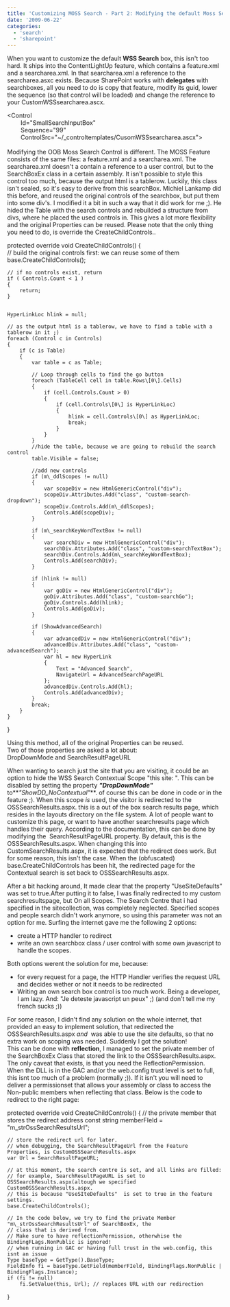 ```yaml
---
title: 'Customizing MOSS Search - Part 2: Modifying the default Moss Search box, remove the contextual (this site) scope and modify the OSSSearchResults.aspx reference'
date: '2009-06-22'
categories:
  - 'search'
  - 'sharepoint'
---
```


When you want to customize the default **WSS Search** box, this isn't too hard. It ships into the ContentLightUp feature, which contains a feature.xml and a searcharea.xml. In that searcharea.xml a reference to the searcharea.asxc exists. Because SharePoint works with **delegates** with searchboxes, all you need to do is copy that feature, modify its guid, lower the sequence (so that control will be loaded) and change the reference to your CustomWSSsearcharea.ascx.

<Control  
        Id="SmallSearchInputBox"  
        Sequence="99"   
        ControlSrc="~/\_controltemplates/CusomWSSsearcharea.ascx">  
    </Control>  
Modifying the OOB Moss Search Control is different. The MOSS Feature consists of the same files: a feature.xml and a searcharea.xml. The searcharea.xml doesn't a contain a reference to a user control, but to the SearchBoxEx class in a certain assembly. It isn't possible to style this control too much, because the output html is a tablerow. Luckily, this class isn't sealed, so it's easy to derive from this searchBox. Michiel Lankamp did this before, and reused the original controls of the searchbox, but put them into some div's. I modified it a bit in such a way that it did work for me ;). He hided the Table with the search controls and rebuilded a structure from divs, where he placed the used controls in. This gives a lot more flexibility and the original Properties can be reused. Please note that the only thing you need to do, is override the CreateChildControls..

protected override void CreateChildControls()
{  
 // build the original controls first: we can reuse some of them
base.CreateChildControls();

    // if no controls exist, return
    if ( Controls.Count < 1 )
    {
        return;
    }


    HyperLinkLoc hlink = null;

    // as the output html is a tablerow, we have to find a table with a tablerow in it ;)
    foreach (Control c in Controls)
    {
        if (c is Table)
        {
            var table = c as Table;

            // Loop through cells to find the go button
            foreach (TableCell cell in table.Rows\[0\].Cells)
            {
                if (cell.Controls.Count > 0)
                {
                    if (cell.Controls\[0\] is HyperLinkLoc)
                    {
                        hlink = cell.Controls\[0\] as HyperLinkLoc;
                        break;
                    }
                }
            }
            //hide the table, because we are going to rebuild the search control
            table.Visible = false;

            //add new controls
            if (m\_ddlScopes != null)
            {
                var scopeDiv = new HtmlGenericControl("div");
                scopeDiv.Attributes.Add("class", "custom-search-dropdown");
                scopeDiv.Controls.Add(m\_ddlScopes);
                Controls.Add(scopeDiv);
            }

            if (m\_searchKeyWordTextBox != null)
            {
                var searchDiv = new HtmlGenericControl("div");
                searchDiv.Attributes.Add("class", "custom-searchTextBox");
                searchDiv.Controls.Add(m\_searchKeyWordTextBox);
                Controls.Add(searchDiv);
            }

            if (hlink != null)
            {
                var goDiv = new HtmlGenericControl("div");
                goDiv.Attributes.Add("class", "custom-searchGo");
                goDiv.Controls.Add(hlink);
                Controls.Add(goDiv);
            }

            if (ShowAdvancedSearch)
            {
                var advancedDiv = new HtmlGenericControl("div");
                advancedDiv.Attributes.Add("class", "custom-advancedSearch");
                var hl = new HyperLink
                {
                    Text = "Advanced Search",
                    NavigateUrl = AdvancedSearchPageURL
                };
                advancedDiv.Controls.Add(hl);
                Controls.Add(advancedDiv);
            }
            break;
        }
    }

}

Using this method, all of the original Properties can be reused.  
Two of those properties are asked a lot about:  
DropDownMode and SearchResultPageURL

When wanting to search just the site that you are visiting, it could be an option to hide the WSS Search Contextual Scope "this site: <sitename>". This can be disabled by setting the property **_"DropDownMode"_** to**_"ShowDD_NoContextual"_**. of course this can be done in code or in the feature ;). When this scope _is_ used, the visitor is redirected to the  OSSSearchResults.aspx. this is a out of the box search results page, which resides in the layouts directory on the file system. A lot of people want to customize this page, or want to have another searchresults page which handles their query. According to the documentation, this can be done by modifying the  SearchResultPageURL property. By default, this is the OSSSearchResults.aspx. When changing this into CustomSearchResults.aspx, it is expected that the redirect does work. But for some reason, this isn't the case. When the (obfuscated) base.CreateChildControls has been hit, the redirected page for the Contextual search is set back to OSSSearchResults.aspx.

After a bit hacking around, It made clear that the property "UseSiteDefaults" was set to true.After putting it to false, I was finally redirected to my custom searchresultspage, but On all Scopes. The Search Centre that i had specified in the sitecollection, was completely neglected. Specified scopes and people search didn't work anymore, so using this parameter was not an option for me. Surfing the internet gave me the following 2 options:

- create a HTTP handler to redirect
- write an own searchbox class / user control with some own javascript to handle the scopes.

Both options werent the solution for me, because:

- for every request for a page, the HTTP Handler verifies the request URL and decides wether or not it needs to be redirected
- Writing an own search box control is too much work. Being a developer, I am lazy. And: "Je deteste javascript un peux" ;) (and don't tell me my french sucks ;))

For some reason, I didn't find any solution on the whole internet, that provided an easy to implement solution, that redirected the OSSSearchResults.aspx *and*  was able to use the site defaults, so that no extra work on scoping was needed. Suddenly I got the solution!  
This can be done with **reflection**, I managed to set the private member of the SearchBoxEx Class that stored the link to the OSSSearchResults.aspx. The only caveat that exists, is that you need the ReflectionPermission. When the DLL is in the GAC and/or the web.config trust level is set to full, this isnt too much of a problem (normally ;)). If it isn't you will need to deliver a permissionset that allows your assembly or class to access the Non-public members when reflecting that class. Below is the code to redirect to the right page:

protected override void CreateChildControls()
{
// the private member that stores the redirect address
const string memberFIeld = "m_strOssSearchResultsUrl";

    // store the redirect url for later.
    // when debugging, the SearchResultPageUrl from the Feature Properties, is CustomOSSSearchResults.aspx
    var Url = SearchResultPageURL;

    // at this moment, the search centre is set, and all links are filled:
    // for example, SearchResultPageURL is set to OSSSearchResults.aspx(altough we specified CustomOSSSearchResults.aspx.
    // this is because "UseSIteDefaults"  is set to true in the feature settings.
    base.CreateChildControls();

    // In the code below, we try to find the private Member "m\_strOssSearchResultsUrl" of SearchBoxEx, the
    // class that is derived from.
    // Make sure to have reflectionPermission, otherwhise the BindingFLags.NonPublic is ignored!
    // when running in GAC or having full trust in the web.config, this isnt an issue
    Type baseType = GetType().BaseType;
    FieldInfo fi = baseType.GetField(memberFIeld, BindingFlags.NonPublic | BindingFlags.Instance);
    if (fi != null)
        fi.SetValue(this, Url); // replaces URL with our redirection

}
